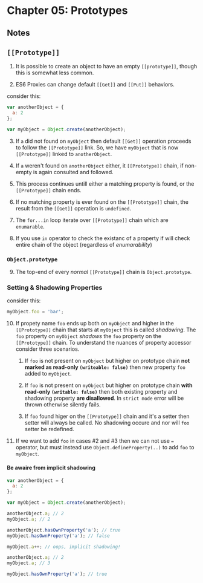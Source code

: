 # Chapter 05: Prototypes

## Notes

## `[[Prototype]]`

1. It is possible to create an object to have an empty `[[prototype]]`, though this is somewhat less common.

2. ES6 Proxies can change default `[[Get]]` and `[[Put]]` behaviors.

consider this:

```js
var anotherObject = {
  a: 2
};

var myObject = Object.create(anotherObject);
```

3. If `a` did not found on `myObject` then default `[[Get]]` operation proceeds to follow the `[[Prototype]]` link. So, we have `myObject` that is now `[[Prototype]]` linked to `anotherObject`.

4. If `a` weren't found on `anotherObject` either, it `[[Prototype]]` chain, if non-empty is again consulted and followed.

5. This process continues untill either a matching property is found, or the `[[Prototype]]` chain ends.

6. If no matching property is ever found on the `[[Prototype]]` chain, the result from the `[[Get]]` operation is `undefined`.

7. The `for...in` loop iterate over `[[Prototype]]` chain which are `enumarable`.

8. If you use `in` operator to check the existanc of a property if will check entire chain of the object (regardless of _enumarability_)

### `Object.prototype`

9. The top-end of every _normal_ `[[Prototype]]` chain is `Object.prototype`.

### Setting & Shadowing Properties

consider this:

```js
myObject.foo = 'bar';
```

10. If propety name `foo` ends up both on `myObject` and higher in the `[[Prototype]]` chain that starts at `myObject` this is called _shadowing_. The `foo` property on `myObject` _shadows_ the `foo` property on the `[[Prototype]]` chain. To understand the nuances of property accessor consider three scenarios.

    1. If `foo` is not present on `myObject` but higher on prototype chain **not marked as read-only `(writeable: false)`** then new property `foo` added to `myObject`.

    2. If `foo` is not present on `myObject` but higher on prototype chain **with read-only `(writable: false)`** then both existing property and shadowing property **are disallowed**. In `strict mode` error will be thrown otherwise silently fails.

    3. If `foo` found higer on the `[[Prototype]]` chain and it's a setter then setter will always be called. No shadowing occure and nor will `foo` setter be redefined.

11. If we want to add `foo` in cases #2 and #3 then we can not use `=` operator, but must instead use `Object.defineProperty(..)` to add `foo` to `myObject`.

#### Be awaire from implicit shadowing

```js
var anotherObject = {
  a: 2
};

var myObject = Object.create(anotherObject);

anotherObject.a; // 2
myObject.a; // 2

anotherObject.hasOwnProperty('a'); // true
myObject.hasOwnProperty('a'); // false

myObject.a++; // oops, implicit shadowing!

anotherObject.a; // 2
myObject.a; // 3

myObject.hasOwnProperty('a'); // true
```
